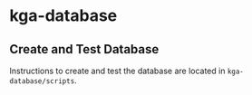 # kga-database

## Create and Test Database

Instructions to create and test the database are located in `kga-database/scripts`.
